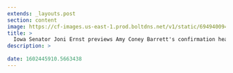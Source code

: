```yaml
--- 
extends: _layouts.post 
section: content 
image: https://cf-images.us-east-1.prod.boltdns.net/v1/static/694940094001/eece475c-5797-41e3-9e0f-60c4a8a319bf/abb3274e-0121-49de-8cec-a83f94c449c1/1280x720/match/image.jpg 
title: > 
  Iowa Senator Joni Ernst previews Amy Coney Barrett's confirmation hearing 
description: > 
   
date: 1602445910.5663438 
--- 
```

